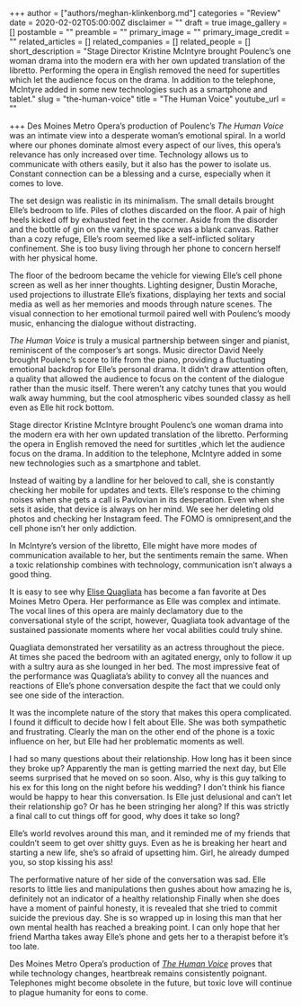 +++
author = ["authors/meghan-klinkenborg.md"]
categories = "Review"
date = 2020-02-02T05:00:00Z
disclaimer = ""
draft = true
image_gallery = []
postamble = ""
preamble = ""
primary_image = ""
primary_image_credit = ""
related_articles = []
related_companies = []
related_people = []
short_description = "Stage Director Kristine McIntyre brought Poulenc’s one woman drama into the modern era with her own updated translation of the libretto. Performing the opera in English removed the need for supertitles which let the audience focus on the drama. In addition to the telephone, McIntyre added in some new technologies such as a smartphone and tablet."
slug = "the-human-voice"
title = "The Human Voice"
youtube_url = ""

+++
Des Moines Metro Opera’s production of Poulenc’s _The Human Voice_ was an intimate view into a desperate woman’s emotional spiral. In a world where our phones dominate almost every aspect of our lives, this opera’s relevance has only increased over time. Technology allows us to communicate with others easily, but it also has the power to isolate us. Constant connection can be a blessing and a curse, especially when it comes to love.

The set design was realistic in its minimalism. The small details brought Elle’s bedroom to life. Piles of clothes discarded on the floor. A pair of high heels kicked off by exhausted feet in the corner. Aside from the disorder and the bottle of gin on the vanity, the space was a blank canvas. Rather than a cozy refuge, Elle’s room seemed like a self-inflicted solitary confinement. She is too busy living through her phone to concern herself with her physical home.

The floor of the bedroom became the vehicle for viewing Elle’s cell phone screen as well as her inner thoughts. Lighting designer, Dustin Morache, used projections to illustrate Elle’s fixations, displaying her texts and social media as well as her memories and moods through nature scenes. The visual connection to her emotional turmoil paired well with Poulenc’s moody music, enhancing the dialogue without distracting.

_The Human Voice_ is truly a musical partnership between singer and pianist, reminiscent of the composer’s art songs. Music director David Neely brought Poulenc’s score to life from the piano, providing a fluctuating emotional backdrop for Elle’s personal drama. It didn’t draw attention often, a quality that allowed the audience to focus on the content of the dialogue rather than the music itself. There weren’t any catchy tunes that you would walk away humming, but the cool atmospheric vibes sounded classy as hell even as Elle hit rock bottom.

Stage director Kristine McIntyre brought Poulenc’s one woman drama into the modern era with her own updated translation of the libretto. Performing the opera in English removed the need for surtitles ,which let the audience focus on the drama. In addition to the telephone, McIntyre added in some new technologies such as a smartphone and tablet.

Instead of waiting by a landline for her beloved to call, she is constantly checking her mobile for updates and texts. Elle’s response to the chiming noises when she gets a call is Pavlovian in its desperation. Even when she sets it aside, that device is always on her mind. We see her deleting old photos and checking her Instagram feed. The FOMO is omnipresent,and the cell phone isn’t her only addiction.

In McIntyre’s version of the libretto, Elle might have more modes of communication available to her, but the sentiments remain the same. When a toxic relationship combines with technology, communication isn’t always a good thing.

It is easy to see why [Elise Quagliata](/scene/people/elise-quagliata/) has become a fan favorite at Des Moines Metro Opera. Her performance as Elle was complex and intimate. The vocal lines of this opera are mainly declamatory due to the conversational style of the script, however, Quagliata took advantage of the sustained passionate moments where her vocal abilities could truly shine.

Quagliata demonstrated her versatility as an actress throughout the piece. At times she paced the bedroom with an agitated energy, only to follow it up with a sultry aura as she lounged in her bed. The most impressive feat of the performance was Quagliata’s ability to convey all the nuances and reactions of Elle’s phone conversation despite the fact that we could only see one side of the interaction.

It was the incomplete nature of the story that makes this opera complicated. I found it difficult to decide how I felt about Elle. She was both sympathetic and frustrating. Clearly the man on the other end of the phone is a toxic influence on her, but Elle had her problematic moments as well.

I had so many questions about their relationship. How long has it been since they broke up? Apparently the man is getting married the next day, but Elle seems surprised that he moved on so soon. Also, why is this guy talking to his ex for this long on the night before his wedding? I don’t think his fiance would be happy to hear this conversation. Is Elle just delusional and can’t let their relationship go? Or has he been stringing her along? If this was strictly a final call to cut things off for good, why does it take so long?

Elle’s world revolves around this man, and it reminded me of my friends that couldn’t seem to get over shitty guys. Even as he is breaking her heart and starting a new life, she’s so afraid of upsetting him. Girl, he already dumped you, so stop kissing his ass!

The performative nature of her side of the conversation was sad. Elle resorts to little lies and manipulations then gushes about how amazing he is, definitely not an indicator of a healthy relationship Finally when she does have a moment of painful honesty, it is revealed that she tried to commit suicide the previous day. She is so wrapped up in losing this man that her own mental health has reached a breaking point. I can only hope that her friend Martha takes away Elle’s phone and gets her to a therapist before it’s too late.

Des Moines Metro Opera’s production of [_The Human Voice_](http://desmoinesmetroopera.org/productions/lavoixhumaine/) proves that while technology changes, heartbreak remains consistently poignant. Telephones might become obsolete in the future, but toxic love will continue to plague humanity for eons to come.